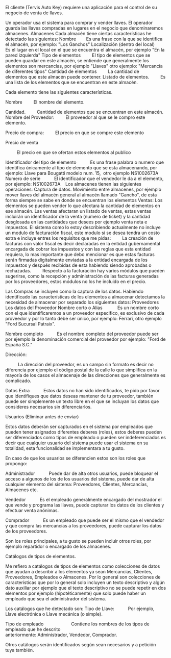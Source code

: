 El cliente (Tervis Auto Key) requiere una aplicación para el control de su negocio de venta de llaves.

Un operador usa el sistema para comprar y vender llaves.
El operador guarda las llaves compradas en lugares en el negocio que denominaremos  almacenes.
Almacenes
Cada almacén tiene ciertas características he detectado las siguientes:
Nombre
       Es una frase con la que se identifica el almacén, por ejemplo: "Los Ganchos"
Localización (dentro del local)
        Es el lugar en el local en el que se encuentra el almacén, por ejemplo "En la pared izquierda"
Tipo de elementos
        El tipo de elementos que se pueden guardar en este almacén, se entiende que generalmente los elementos son mercancías, por ejemplo "Llaves" otro ejemplo: "Mercancía de diferentes tipos"
Cantidad de elementos
        La cantidad de elementos que este almacén puede contener.
Listado de elementos.
        Es una lista de los elementos que se encuentran en este almacén.


Cada elemento tiene las siguientes características.


Nombre
        El nombre del elemento.

Cantidad.
        Cantidad de elementos que se encuentran en este almacén.
Nombre del Proveedor:
        El proveedor al que se le compro este elemento.


Precio de compra:
        El precio en que se compre este elemento


Precio de venta


         El precio en que se ofertan estos elementos al publico    

Identificador del tipo de elemento
          Es una frase palabra o numero que identifica únicamente al tipo de elemento que se esta almacenando, por ejemplo: Llave para Bougatti modelo num. 15,  otro ejemplo NS1002673A
Numero de serie
          El identificador que el vendedor le da a el elemento, por ejemplo: NS1002673A   
Los almacenes tienen las siguientes operaciones:
Captura de datos.
Movimiento entre almacenes, por ejemplo mover llaves del almacén general al almacén llamado "Gancho", de esta forma siempre se sabe en donde se encuentran los elementos
Ventas: Los elementos se pueden vender lo que afectara la cantidad de elementos en ese almacén.
Las ventas afectaran un listado de ventas, estas ventas incluirán un identificador de la venta (numero de ticket) y la cantidad desglosada en las cantidades que desees por ejemplo venta neta e impuestos.
El sistema como lo estoy describiendo actualmente no incluye un modulo de facturación fiscal, este modulo si se desea tendra un costo extra e incluye entres los requisitos que me pidas:
        La creación de facturas con valor fiscal es decir declaradas en la entidad gubernamental encargada de cobrar los impuestos y con las reglas que esta entidad requiera, lo mas importante que debo mencionar es que estas facturas serán firmadas digitalmente enviadas a la entidad encargada de los impuestos y después recibidas de esta habiendo siendo aprobadas o rechazadas.
        Respecto a la facturación hay varios módulos que pueden sugerirse, como la recepción y administración de las facturas generadas por los proveedores, estos módulos no los he incluido en el precio.

Las Compras se incluyen como la captura de los datos.
Habiendo identificado las características de los elementos a almacenar detectamos la necesidad de almacenar por separado los siguientes datos:
Proveedores
Los datos del Proveedor
Nombre corto o Alias
           Es un nombre corto con el que identificaremos a un proveedor especifico, es exclusivo de cada proveedor y por lo tanto debe ser único, por ejemplo: Ferrari, otro ejemplo "Ford Sucursal Patraix".




Nombre completo
          Es el nombre completo del proveedor puede ser por ejemplo la denominación comercial del proveedor por ejemplo: "Ford de España S.C."


Dirección:

          La dirección del proveedor, es un campo sin formato es decir no diferencia por ejemplo el código postal de la calle lo que simplifica en la mayoría de los casos el almacenaje de las direcciones que generalmente es complicado.


Datos Extra
          Estos datos no han sido identificados, te pido por favor que identifiques que datos deseas mantener de tu proveedor, también puede ser simplemente un texto libre en el que se incluyan los datos que consideres necesarios sin diferenciarlos.




Usuarios (Eliminar antes de enviar)


Estos datos deberán ser capturados en el sistema por empleados que pueden tener asignados diferentes deberes (roles), estos deberes pueden ser diferenciados como tipos de empleado o pueden ser indeferenciados es decir que cualquier usuario del sistema puede usar el sistema en su totalidad, esta funcionalidad se implementara a tu gusto.


En caso de que los usuarios se diferencien estos son los roles que propongo:


Administrador
          Puede dar de alta otros usuarios, puede bloquear el acceso a algunos de los de los usuarios del sistema, puede dar de alta cualquier elemento del sistema: Proveedores, Clientes, Mercancías, Almacenes etc.

Vendedor
          Es el empleado generalmente encargado del mostrador el que vende y programa las llaves, puede capturar los datos de los clientes y efectuar venta anónimas.


Comprador
          Es un empleado que puede ser el mismo que el vendedor y que compra las mercancías a los proveedores, puede capturar los datos de los proveedores.



Son los roles principales, a tu gusto se pueden incluir otros roles, por ejemplo repartidor o encargado de los almacenes.


Catálogos de tipos de elementos.


Me refiero a catálogos de tipos de elementos como colecciones de datos que ayudan a describir a los elementos ya sean Mercancías, Clientes, Proveedores, Empleados o Almacenes.
Por lo general son colecciones de características que por lo general solo incluyen un texto descriptivo y algún dato auxiliar por ejemplo que el texto descriptivo no se puede repetir en dos elementos por ejemplo (hipotéticamente) que solo puede haber un empleado que sea el administrador del sistema.


Los catálogos que he detectado son:
Tipo de Llave:
          Por ejemplo, Llave electrónica o Llave mecánica (o simple).


Tipo de empleado
          
          Contiene los nombres de los tipos de empleado que he descrito anteriormente: Administrador, Vendedor, Comprador.



Otros catálogos serán identificados según sean necesarios y a petición tuya también.

